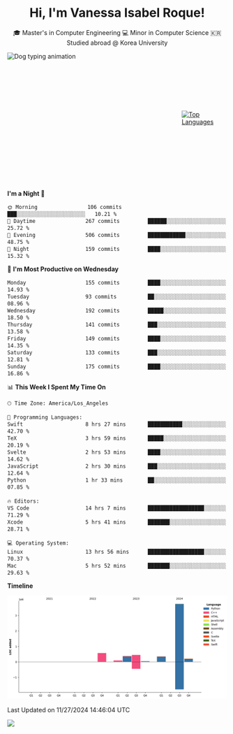 <h1 align="center">Hi, I'm Vanessa Isabel Roque!</h1>

<p align="center"> 🎓 Master's in Computer Engineering 💻 Minor in Computer Science 🇰🇷 Studied abroad @ Korea University <br></p>
<div style="display: flex; justify-content: center; align-items: center;">
  <img src="https://cdn.dribbble.com/users/859807/screenshots/6284055/benny_typing_1.gif" width="400" height="300" alt="Dog typing animation">
  <a href="https://github.com/anuraghazra/github-readme-stats">
    <img src="https://github-readme-stats.vercel.app/api/top-langs/?username=vroque19" alt="Top Languages" width="400" height="300">
  </a>
</div>

 
<!--START_SECTION:waka-->
**I'm a Night 🦉** 

```text
🌞 Morning                106 commits         ███░░░░░░░░░░░░░░░░░░░░░░   10.21 % 
🌆 Daytime                267 commits         ██████░░░░░░░░░░░░░░░░░░░   25.72 % 
🌃 Evening                506 commits         ████████████░░░░░░░░░░░░░   48.75 % 
🌙 Night                  159 commits         ████░░░░░░░░░░░░░░░░░░░░░   15.32 % 
```
📅 **I'm Most Productive on Wednesday** 

```text
Monday                   155 commits         ████░░░░░░░░░░░░░░░░░░░░░   14.93 % 
Tuesday                  93 commits          ██░░░░░░░░░░░░░░░░░░░░░░░   08.96 % 
Wednesday                192 commits         █████░░░░░░░░░░░░░░░░░░░░   18.50 % 
Thursday                 141 commits         ███░░░░░░░░░░░░░░░░░░░░░░   13.58 % 
Friday                   149 commits         ████░░░░░░░░░░░░░░░░░░░░░   14.35 % 
Saturday                 133 commits         ███░░░░░░░░░░░░░░░░░░░░░░   12.81 % 
Sunday                   175 commits         ████░░░░░░░░░░░░░░░░░░░░░   16.86 % 
```


📊 **This Week I Spent My Time On** 

```text
🕑︎ Time Zone: America/Los_Angeles

💬 Programming Languages: 
Swift                    8 hrs 27 mins       ███████████░░░░░░░░░░░░░░   42.70 % 
TeX                      3 hrs 59 mins       █████░░░░░░░░░░░░░░░░░░░░   20.19 % 
Svelte                   2 hrs 53 mins       ████░░░░░░░░░░░░░░░░░░░░░   14.62 % 
JavaScript               2 hrs 30 mins       ███░░░░░░░░░░░░░░░░░░░░░░   12.64 % 
Python                   1 hr 33 mins        ██░░░░░░░░░░░░░░░░░░░░░░░   07.85 % 

🔥 Editors: 
VS Code                  14 hrs 7 mins       ██████████████████░░░░░░░   71.29 % 
Xcode                    5 hrs 41 mins       ███████░░░░░░░░░░░░░░░░░░   28.71 % 

💻 Operating System: 
Linux                    13 hrs 56 mins      ██████████████████░░░░░░░   70.37 % 
Mac                      5 hrs 52 mins       ███████░░░░░░░░░░░░░░░░░░   29.63 % 
```

**Timeline**

![Lines of Code chart](https://raw.githubusercontent.com/vroque19/vroque19/main/assets/bar_graph.png)


 Last Updated on 11/27/2024 14:46:04 UTC
<!--END_SECTION:waka-->
![](https://komarev.com/ghpvc/?username=vroque19&color=b2a3dc&style=flat-square)
